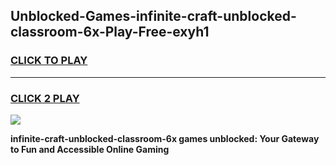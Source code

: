 
## Unblocked-Games-infinite-craft-unblocked-classroom-6x-Play-Free-exyh1
<h3>
<a href="https://premium76.site?title=infinite-craft-unblocked-classroom-6x&ref=24M">CLICK TO PLAY</a></h3>
<hr>

<h3>
<a href="https://premium76.site?title=infinite-craft-unblocked-classroom-6x&ref=24M">CLICK 2 PLAY</a>
  
</h3>

<a href="https://premium76.site?title=infinite-craft-unblocked-classroom-6x&ref=24M"><img src="https://clearcache.store/games.png"></a>


**infinite-craft-unblocked-classroom-6x games unblocked: Your Gateway to Fun and Accessible Online Gaming**
